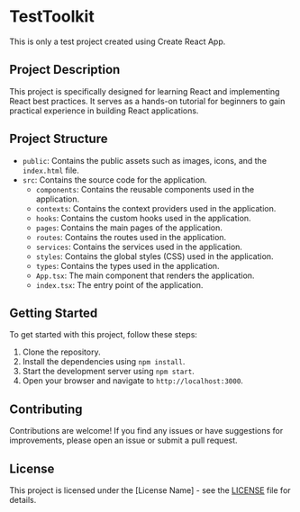 # TestToolkit

This is only a test project created using Create React App.

## Project Description

This project is specifically designed for learning React and implementing React best practices. It serves as a hands-on tutorial for beginners to gain practical experience in building React applications.

## Project Structure

- `public`: Contains the public assets such as images, icons, and the `index.html` file.
- `src`: Contains the source code for the application.
  - `components`: Contains the reusable components used in the application.
  - `contexts`: Contains the context providers used in the application.
  - `hooks`: Contains the custom hooks used in the application.
  - `pages`: Contains the main pages of the application.
  - `routes`: Contains the routes used in the application.
  - `services`: Contains the services used in the application.
  - `styles`: Contains the global styles (CSS) used in the application.
  - `types`: Contains the types used in the application.
  - `App.tsx`: The main component that renders the application.
  - `index.tsx`: The entry point of the application.

## Getting Started

To get started with this project, follow these steps:

1. Clone the repository.
2. Install the dependencies using `npm install`.
3. Start the development server using `npm start`.
4. Open your browser and navigate to `http://localhost:3000`.

## Contributing

Contributions are welcome! If you find any issues or have suggestions for improvements, please open an issue or submit a pull request.

## License

This project is licensed under the [License Name] - see the [LICENSE](LICENSE) file for details.
